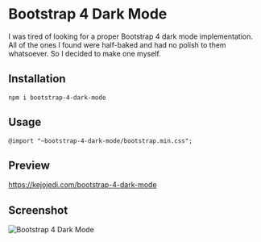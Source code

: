 # Bootstrap 4 Dark Mode

I was tired of looking for a proper Bootstrap 4 dark mode implementation. All of the ones I found were half-baked and had no polish to them whatsoever. So I decided to make one myself.

## Installation

    npm i bootstrap-4-dark-mode

## Usage

    @import "~bootstrap-4-dark-mode/bootstrap.min.css";

## Preview

https://kejojedi.com/bootstrap-4-dark-mode

## Screenshot

![Bootstrap 4 Dark Mode](https://i.imgur.com/zY5E9SJ.png)